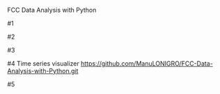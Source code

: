 FCC Data Analysis with Python

#1

#2

#3

#4 Time series visualizer
https://github.com/ManuLONIGRO/FCC-Data-Analysis-with-Python.git

#5
